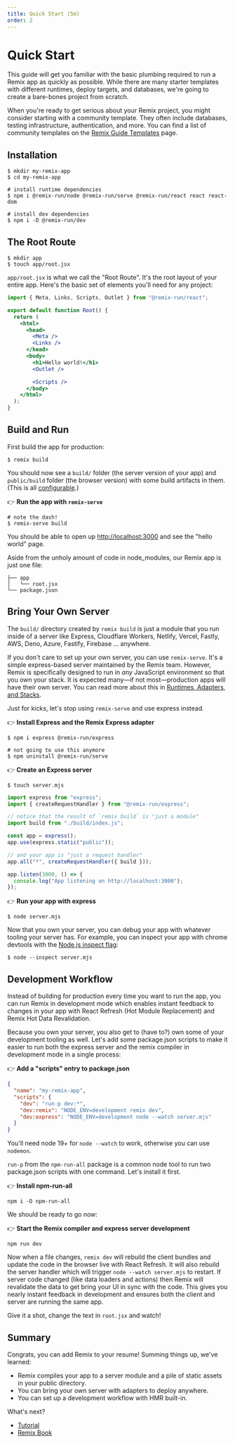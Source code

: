 ```yaml
---
title: Quick Start (5m)
order: 2
---
```


# Quick Start

This guide will get you familiar with the basic plumbing required to run a Remix app as quickly as possible. While there are many starter templates with different runtimes, deploy targets, and databases, we're going to create a bare-bones project from scratch.

When you're ready to get serious about your Remix project, you might consider starting with a community template. They often include databases, testing infrastructure, authentication, and more. You can find a list of community templates on the [Remix Guide Templates][templates] page.

## Installation

```shellscript nonumber
$ mkdir my-remix-app
$ cd my-remix-app

# install runtime dependencies
$ npm i @remix-run/node @remix-run/serve @remix-run/react react react-dom

# install dev dependencies
$ npm i -D @remix-run/dev
```

## The Root Route

```shellscript nonumber
$ mkdir app
$ touch app/root.jsx
```

`app/root.jsx` is what we call the "Root Route". It's the root layout of your entire app. Here's the basic set of elements you'll need for any project:

```jsx
import { Meta, Links, Scripts, Outlet } from "@remix-run/react";

export default function Root() {
  return (
    <html>
      <head>
        <Meta />
        <Links />
      </head>
      <body>
        <h1>Hello world!</h1>
        <Outlet />

        <Scripts />
      </body>
    </html>
  );
}
```

## Build and Run

First build the app for production:

```shellscript nonumber
$ remix build
```

You should now see a `build/` folder (the server version of your app) and `public/build` folder (the browser version) with some build artifacts in them. (This is all [configurable][remixconfig].)

👉 **Run the app with `remix-serve`**

```shellscript nonumber
# note the dash!
$ remix-serve build
```

You should be able to open up [http://localhost:3000](http://localhost:3000) and see the "hello world" page.

Aside from the unholy amount of code in node_modules, our Remix app is just one file:

```
├── app
│   └── root.jsx
└── package.json
```

## Bring Your Own Server

The `build/` directory created by `remix build` is just a module that you run inside of a server like Express, Cloudflare Workers, Netlify, Vercel, Fastly, AWS, Deno, Azure, Fastify, Firebase ... anywhere.

If you don't care to set up your own server, you can use `remix-serve`. It's a simple express-based server maintained by the Remix team. However, Remix is specifically designed to run in _any_ JavaScript environment so that you own your stack. It is expected many—if not most—production apps will have their own server. You can read more about this in [Runtimes, Adapters, and Stacks][runtimes].

Just for kicks, let's stop using `remix-serve` and use express instead.

👉 **Install Express and the Remix Express adapter**

```shellscript nonumberellscript nonumber
$ npm i express @remix-run/express

# not going to use this anymore
$ npm uninstall @remix-run/serve
```

👉 **Create an Express server**

```shellscript nonumberellscript nonumber
$ touch server.mjs
```

```js filename=server.mjs
import express from "express";
import { createRequestHandler } from "@remix-run/express";

// notice that the result of `remix build` is "just a module"
import build from "./build/index.js";

const app = express();
app.use(express.static("public"));

// and your app is "just a request handler"
app.all("*", createRequestHandler({ build }));

app.listen(3000, () => {
  console.log("App listening on http://localhost:3000");
});
```

👉 **Run your app with express**

```shellscript nonumber
$ node server.mjs
```

Now that you own your server, you can debug your app with whatever tooling your server has. For example, you can inspect your app with chrome devtools with the [Node.js inspect flag][inspect]:

```shellscript nonumber
$ node --inspect server.mjs
```

## Development Workflow

Instead of building for production every time you want to run the app, you can run Remix in development mode which enables instant feedback to changes in your app with React Refresh (Hot Module Replacement) and Remix Hot Data Revalidation.

Because you own your server, you also get to (have to?) own some of your development tooling as well. Let's add some package.json scripts to make it easier to run both the express server and the remix compiler in development mode in a single process:

👉 **Add a "scripts" entry to package.json**

```json lines=[3-7]
{
  "name": "my-remix-app",
  "scripts": {
    "dev": "run-p dev:*",
    "dev:remix": "NODE_ENV=development remix dev",
    "dev:express": "NODE_ENV=development node --watch server.mjs"
  }
}
```

You'll need node 19+ for `node --watch` to work, otherwise you can use `nodemon`.

`run-p` from the `npm-run-all` package is a common node tool to run two package.json scripts with one command. Let's install it first.

👉 **Install npm-run-all**

```shellscript nonumber
npm i -D npm-run-all
```

We should be ready to go now:

👉 **Start the Remix compiler and express server development**

```shellscript nonumber
npm run dev
```

Now when a file changes, `remix dev` will rebuild the client bundles and update the code in the browser live with React Refresh. It will also rebuild the server handler which will trigger `node --watch server.mjs` to restart. If server code changed (like data loaders and actions) then Remix will revalidate the data to get bring your UI in sync with the code. This gives you nearly instant feedback in development and ensures both the client and server are running the same app.

Give it a shot, change the text in `root.jsx` and watch!

## Summary

Congrats, you can add Remix to your resume! Summing things up, we've learned:

- Remix compiles your app to a server module and a pile of static assets in your public directory.
- You can bring your own server with adapters to deploy anywhere.
- You can set up a development workflow with HMR built-in.

What's next?

- [Tutorial][tutorial]
- [Remix Book][book]

[fetch]: https://developer.mozilla.org/en-US/docs/Web/API/Fetch_API
[runtimes]: ../book/01-runtimes
[inspect]: https://nodejs.org/en/docs/guides/debugging-getting-started/
[tutorial]: ./tutorial
[book]: ../book/00-introduction
[remixconfig]: ../file-conventions/remix-config
[templates]: https://remix.guide/templates
